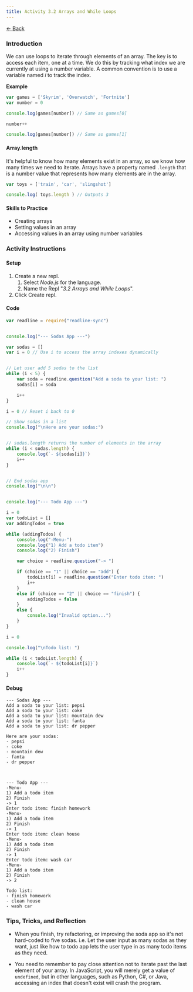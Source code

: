 ```yaml
---
title: Activity 3.2 Arrays and While Loops
---
```


[← Back](/activities/javascript/)

### Introduction

We can use loops to iterate through elements of an array. The key is to access each item, one at a time. We do this by tracking what index we are currently at using a number variable. A common convention is to use a variable named *i* to track the index.

**Example**
```js
var games = ['Skyrim', 'Overwatch', 'Fortnite']
var number = 0

console.log(games[number]) // Same as games[0]

number++

console.log(games[number]) // Same as games[1]
```

#### Array.length

It's helpful to know how many elements exist in an array, so we know how many times we need to iterate. Arrays have a property named `.length` that is a number value that represents how many elements are in the array.

```js
var toys = ['train', 'car', 'slingshot']

console.log( toys.length ) // Outputs 3
```


#### Skills to Practice

- Creating arrays
- Setting values in an array
- Accessing values in an array using number variables

### Activity Instructions

#### Setup
1. Create a new repl.
    1. Select *Node.js* for the language.
    2. Name the Repl "*3.2 Arrays and While Loops*".
2. Click Create repl.

#### Code

```js
var readline = require("readline-sync")


console.log("--- Sodas App ---")

var sodas = []
var i = 0 // Use i to access the array indexes dynamically


// Let user add 5 sodas to the list
while (i < 5) {
    var soda = readline.question("Add a soda to your list: ")
    sodas[i] = soda

    i++
}

i = 0 // Reset i back to 0

// Show sodas in a list
console.log("\nHere are your sodas:")


// sodas.length returns the number of elements in the array
while (i < sodas.length) {
    console.log(`- ${sodas[i]}`)
    i++
}


// End sodas app
console.log("\n\n")


console.log("--- Todo App ---")

i = 0
var todoList = []
var addingTodos = true

while (addingTodos) {
    console.log("-Menu-")
    console.log("1) Add a todo item")
    console.log("2) Finish")

    var choice = readline.question("-> ")

    if (choice == "1" || choice == "add") {
        todoList[i] = readline.question("Enter todo item: ")
        i++
    }
    else if (choice == "2" || choice == "finish") {
        addingTodos = false
    }
    else {
        console.log("Invalid option...")
    }
}

i = 0

console.log("\nTodo list: ")

while (i < todoList.length) {
    console.log(`- ${todoList[i]}`)
    i++
}
```

#### Debug

```shell
--- Sodas App ---
Add a soda to your list: pepsi
Add a soda to your list: coke
Add a soda to your list: mountain dew
Add a soda to your list: fanta
Add a soda to your list: dr pepper

Here are your sodas:
- pepsi
- coke
- mountain dew
- fanta
- dr pepper



--- Todo App ---
-Menu-
1) Add a todo item
2) Finish
-> 1
Enter todo item: finish homework
-Menu-
1) Add a todo item
2) Finish
-> 1
Enter todo item: clean house
-Menu-
1) Add a todo item
2) Finish
-> 1
Enter todo item: wash car
-Menu-
1) Add a todo item
2) Finish
-> 2

Todo list: 
- finish homework
- clean house
- wash car
```

### Tips, Tricks, and Reflection

- When you finish, try refactoring, or improving the soda app so it's not hard-coded to five sodas. i.e. Let the user input as many sodas as they want, just like how to todo app lets the user type in as many todo items as they need.

- You need to remember to pay close attention not to iterate past the last element of your array. In JavaScript, you will merely get a value of `undefined`, but in other languages, such as Python, C#, or Java, accessing an index that doesn't exist will crash the program.
